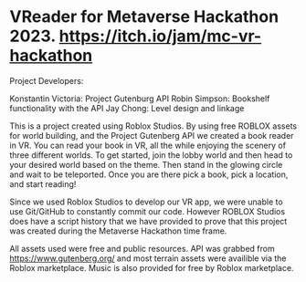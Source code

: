 # VReader for Metaverse Hackathon 2023. https://itch.io/jam/mc-vr-hackathon

Project Developers:

Konstantin Victoria: Project Gutenburg API
Robin Simpson: Bookshelf functionality with the API
Jay Chong: Level design and linkage

This is a project created using Roblox Studios. By using free ROBLOX assets for world building, and the Project Gutenberg API we created a book reader in VR. You can read your book in VR, all the while enjoying the  scenery of three different worlds. To get started, join the lobby world and then head to your desired world based on the theme. Then stand in the glowing circle and wait to be teleported. Once you are there pick a book, pick a location, and start reading!

Since we used Roblox Studios to develop our VR app, we were unable to use Git/GitHub to constantly commit our code. However ROBLOX Studios does have a script history that we have provided to prove that this project was created during the Metaverse Hackathon time frame. 

All assets used were free and public resources. API was grabbed from https://www.gutenberg.org/ and most terrain assets were availible via the Roblox marketplace. Music is also provided for free by Roblox marketplace. 
